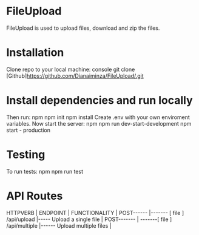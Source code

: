 # FileUpload
FileUpload is used to upload files, download and zip the files.

# Installation
Clone repo to your local machine:
console git clone  [Github]https://github.com/Dianaiminza/FileUpload/.git 
# Install dependencies and run locally
Then run: npm npm init npm install Create .env with your own enviroment variables. Now start the server: npm npm run dev-start-development npm start - production

# Testing
To run tests: npm npm run test

# API Routes
HTTPVERB | ENDPOINT | FUNCTIONALITY |
POST------ |------- [ file ] /api/upload |----- Upload a single file |
POST------- | -------[ file ] /api/multiple |------ Upload multiple files |
